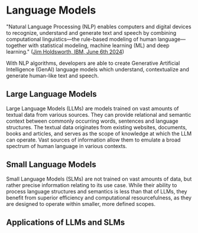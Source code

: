 
# Language Models

"Natural Language Processing (NLP) enables computers and digital devices to recognize, understand and generate text and speech by combining computational linguistics—the rule-based modeling of human language—together with statistical modeling, machine learning (ML) and deep learning." ([Jim Holdsworth, IBM, June 6th 2024](https://www.ibm.com/topics/natural-language-processing))

With NLP algorithms, developers are able to create Generative Artificial Intelligence (GenAI) language models which understand, contextualize and generate human-like text and speech.

## Large Language Models

Large Language Models (LLMs) are models trained on vast amounts of textual data from various sources. They can provide relational and semantic context between commonly occurring words, sentences and language structures. The textual data originates from existing websites, documents, books and articles, and serves as the scope of knowledge at which the LLM can operate. Vast sources of information allow them to emulate a broad spectrum of human language in various contexts.

## Small Language Models

Small Language Models (SLMs) are not trained on vast amounts of data, but rather precise information relating to its use case. While their ability to process language structures and semantics is less than that of LLMs, they benefit from superior efficiency and computational resourcefulness, as they are designed to operate within smaller, more defined scopes.

## Applications of LLMs and SLMs